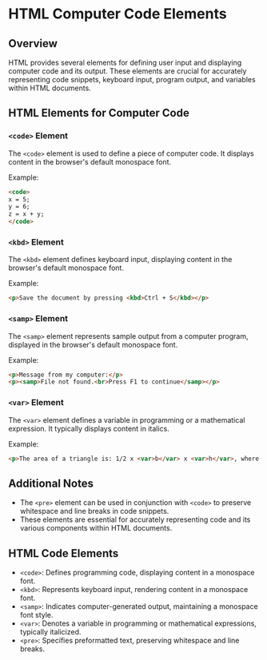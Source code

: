 # HTML Computer Code Elements
## Overview

HTML provides several elements for defining user input and displaying computer code and its output. These elements are crucial for accurately representing code snippets, keyboard input, program output, and variables within HTML documents.

## HTML Elements for Computer Code

### `<code>` Element

The `<code>` element is used to define a piece of computer code. It displays content in the browser's default monospace font.

Example:
```html
<code>
x = 5;
y = 6;
z = x + y;
</code>
```

### `<kbd>` Element

The `<kbd>` element defines keyboard input, displaying content in the browser's default monospace font.

Example:
```html
<p>Save the document by pressing <kbd>Ctrl + S</kbd></p>
```

### `<samp>` Element

The `<samp>` element represents sample output from a computer program, displayed in the browser's default monospace font.

Example:
```html
<p>Message from my computer:</p>
<p><samp>File not found.<br>Press F1 to continue</samp></p>
```

### `<var>` Element

The `<var>` element defines a variable in programming or a mathematical expression. It typically displays content in italics.

Example:
```html
<p>The area of a triangle is: 1/2 x <var>b</var> x <var>h</var>, where <var>b</var> is the base, and <var>h</var> is the vertical height.</p>
```

## Additional Notes

- The `<pre>` element can be used in conjunction with `<code>` to preserve whitespace and line breaks in code snippets.
- These elements are essential for accurately representing code and its various components within HTML documents.


## HTML Code Elements

- `<code>`: Defines programming code, displaying content in a monospace font.
- `<kbd>`: Represents keyboard input, rendering content in a monospace font.
- `<samp>`: Indicates computer-generated output, maintaining a monospace font style.
- `<var>`: Denotes a variable in programming or mathematical expressions, typically italicized.
- `<pre>`: Specifies preformatted text, preserving whitespace and line breaks.
